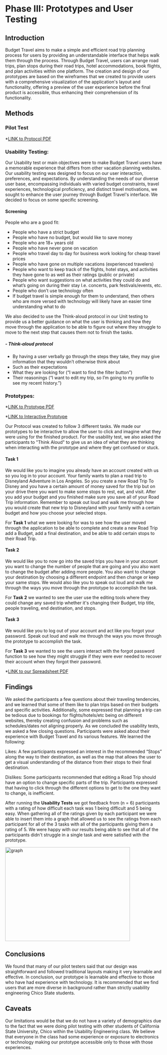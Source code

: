 # Phase III: Prototypes and User Testing

## Introduction

Budget Travel aims to make a simple and efficient road trip planning process for users by providing an understandable interface that helps walk them through the process. Through Budget Travel, users can  arrange road trips, plan stops during their road trips, hotel accommodations, book flights, and plan activities within one platform. The creation and design of our prototypes are based on the wireframes that we created to provide users with a comprehensive visualization of the application's layout and functionality, offering a preview of the user experience before the final product is accessible, thus enhancing their comprehension of its functionality. 

## Methods

### Pilot Test

*[LINK to Protocol PDF](../Protocol/BudgetTravelx17FinalProtocol.pdf)

### Usability Testing:

Our Usability test or main objectives were to make Budget Travel users have a memorable experience that differs from other vacation planning websites. Our usability testing was designed to focus on our user interaction, preferences, and expectations. By understanding the needs of our diverse user base, encompassing individuals with varied budget constraints, travel experiences, technological proficiency, and distinct travel motivations, we sought to enhance the user journey through Budget Travel's interface. We decided to focus on some specific screening.

#### Screening
People who are a good fit:

* People who have a strict budget
* People who have no budget, but would like to save money
* People who are 18+ years old
* People who have never gone on vacation 
* People who travel day to day for business work looking for cheap travel prices
* People who have gone on multiple vacations (experienced travelers)
* People who want to keep track of the flights, hotel stays, and activities they have gone to as well as their ratings (public or private)
* People who want suggestions on what activities they could do and what’s going on during their stay I.e. concerts, park festivals/events, etc.
* People who don’t use technology often
* If budget travel is simple enough for them to understand, then others who are more versed with technology will likely have an easier time understanding what to do

We also decided to use the Think-aloud protocol in our Unit testing to provide us a better guidance on what the user is thinking and how they move through the application to be able to figure out where they struggle to move to the next step that causes them not to finish the tasks. 

##### - Think-aloud protocol
* By having a user verbally go through the steps they take, they may give information that they wouldn’t otherwise think about
* Such as their expectations
* What they are looking for (“I want to find the filter button”)
* Their reasonings (“I want to edit my trip, so I’m going to my profile to see my recent history.”)


### Prototypes:

*[LINK to Prototype PDF](../Prototype/BudgetTravelPrototype.pdf)

*[LINK to Interactive Prototype](https://xd.adobe.com/view/912662bb-de32-45a1-afa1-6435e6fdd1eb-c475/?fullscreen&hints=off)

Our Protocol was created to follow 3 different tasks. We made our prototypes to be interactive to allow the user to click and imagine what they were using for the finished product. For the usability test, we also asked the participants to "Think Aloud" to give us an idea of what they are thinking when interacting with the prototype and where they get confused or stuck.

#### Task 1
We would like you to imagine you already have an account created with us so you log in to your account. Your family wants to plan a road trip to Disneyland Adventure in Los Angeles. So you create a new Road Trip To Disney and you have a certain amount of money saved for the trip but on your drive there you want to make some stops to rest, eat, and visit. After you add your budget and you finished make sure you save all of your Road Trip information. Remember to speak out loud and walk me through how you would create that new trip to Disneyland with your family with a certain budget and how you choose your selected stops.

For **Task 1** what we were looking for was to see how the user moved through the application to be able to complete and create a new Road Trip add a Budget, add a final destination, and be able to add certain stops to their Road Trip.

#### Task 2
We would like you to now go into the saved trips you have in your account you want to change the number of people that are going and you also want to change the budget after adding more people. You also want to change your destination by choosing a different endpoint and then change or keep your same stops. We would also like you to speak out loud and walk me through the ways you move through the prototype to accomplish the task.

For **Task 2** we wanted to see the user use the editing tools where they could change any saved trip whether it's changing their Budget, trip title, people traveling, end destination, and stops.

#### Task 3
We would like you to log out of your account and act like you forgot your password. Speak out loud and walk me through the ways you move through the prototype to accomplish the task.

For **Task 3** we wanted to see the users interact with the forgot password function to see how they might struggle if they were ever needed to recover their account when they forgot their password.

*[LINK to our Spreadsheet PDF](../Spreadsheet/BudgetTravel_UXSheets.pdf)

## Findings

We asked the participants a few questions about their traveling tendencies, and we learned that some of them like to plan trips based on their budgets and specific activities. Additionally, some expressed that planning a trip can be tedious due to bookings for flights/hotels/etc being on different websites, thereby creating confusion and problems such as schedules/dates not aligning properly. 
As we concluded the usability tests, we asked a few closing questions. Participants were asked about their experience with Budget Travel and its various features. We learned the following:

Likes:
A few participants expressed an interest in the recommended “Stops” along the way to their destination, as well as the map that allows the user to get a visual understanding of the distance from their stops to their final destination.

Dislikes:
Some participants recommended that editing a Road Trip should have an option to change specific parts of the trip. Participants expressed that having to click through the different options to get to the one they want to change, is inefficient.

After running the **Usability Tests** we got feedback from (n = 6) participants with a rating of how difficult each task was 1 being difficult and 5 being easy. When gathering all of the ratings given by each participant we were able to insert them into a graph that allowed us to see the ratings from each participant for all of the 3 tasks with all of the participants giving them a rating of 5. We were happy with our results being able to see that all of the participants didn't struggle in a single task and were satisfied with the prototype.  

<img src="https://github.com/ChicoState/UX-BudgetTravel/assets/111912181/c0bdebf2-d849-49cf-aff2-80f66be94c17" alt="graph" width="400" height="300">



## Conclusions

We found that many of our pilot testers said that our design was straightforward and followed traditional layouts making it very learnable and effective. In conclusion, our prototype is learnable and effective to those who have had experience with technology. It is recommended that we find users that are more diverse in background  rather than strictly usability engineering Chico State students.

## Caveats

Our limitations would be that we do not have a variety of demographics due to the fact that we were doing pilot testing with other students of California State University, Chico within the Usability Engineering class. We believe that everyone in the class had some experience or exposure to electronics or technology making our prototype accessible only to those with those experiences.
